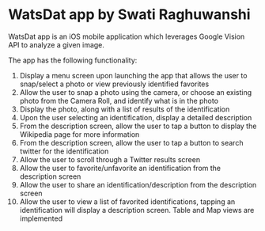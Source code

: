 # WatsDat app by Swati Raghuwanshi
 
WatsDat app is an iOS mobile application which leverages Google Vision API to analyze a given image.

The app has the following functionality:
1.	Display a menu screen upon launching the app that allows the user to snap/select a photo or view previously identified favorites
2.	Allow the user to snap a photo using the camera, or choose an existing photo from the Camera Roll, and identify what is in the photo
3.	Display the photo, along with a list of results of the identification
4.	Upon the user selecting an identification, display a detailed description
5.	From the description screen, allow the user to tap a button to display the Wikipedia page for more information
6.	From the description screen, allow the user to tap a button to search twitter for the identification
7.	Allow the user to scroll through a Twitter results screen
8.	Allow the user to favorite/unfavorite an identification from the description screen
9.	Allow the user to share an identification/description from the description screen
10.	Allow the user to view a list of favorited identifications, tapping an identification will display a description screen. Table and Map views are implemented


